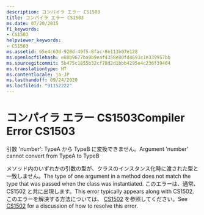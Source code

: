 ```yaml
---
description: コンパイラ エラー CS1503
title: コンパイラ エラー CS1503
ms.date: 07/20/2015
f1_keywords:
- CS1503
helpviewer_keywords:
- CS1503
ms.assetid: 65e4c63d-928d-49f5-8fac-8e113b07e128
ms.openlocfilehash: e88b9677ba9b9eaf4358e80fd4693c1e339957bb
ms.sourcegitcommit: 5b475c1855b32cf78d2d1bbb4295e4c236f39464
ms.translationtype: HT
ms.contentlocale: ja-JP
ms.lasthandoff: 09/24/2020
ms.locfileid: "91152222"
---
```

# <a name="compiler-error-cs1503"></a><span data-ttu-id="22210-103">コンパイラ エラー CS1503</span><span class="sxs-lookup"><span data-stu-id="22210-103">Compiler Error CS1503</span></span>

<span data-ttu-id="22210-104">引数 'number': TypeA から TypeB に変換できません。</span><span class="sxs-lookup"><span data-stu-id="22210-104">Argument 'number' cannot convert from TypeA to TypeB</span></span>  
  
 <span data-ttu-id="22210-105">メソッド内のいずれかの引数の型が、クラスのインスタンス化時に渡された型と一致しません。</span><span class="sxs-lookup"><span data-stu-id="22210-105">The type of one argument in a method does not match the type that was passed when the class was instantiated.</span></span> <span data-ttu-id="22210-106">このエラーは、通常、CS1502 と共に出現します。</span><span class="sxs-lookup"><span data-stu-id="22210-106">This error typically appears along with CS1502.</span></span> <span data-ttu-id="22210-107">このエラーを解決する方法については、 [CS1502](../language-reference/compiler-messages/cs1502.md) を参照してください。</span><span class="sxs-lookup"><span data-stu-id="22210-107">See [CS1502](../language-reference/compiler-messages/cs1502.md) for a discussion of how to resolve this error.</span></span>
